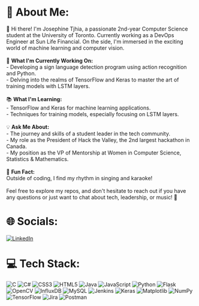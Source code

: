 # 💫 About Me:
👋 Hi there! I'm Josephine Tjhia, a passionate 2nd-year Computer Science student at the University of Toronto. Currently working as a DevOps Engineer at Sun Life Financial. On the side, I'm immersed in the exciting world of machine learning and computer vision.<br><br>🚀 **What I'm Currently Working On:**<br>- Developing a sign language detection program using action recognition and Python.<br>- Delving into the realms of TensorFlow and Keras to master the art of training models with LSTM layers.<br><br>📚 **What I'm Learning:**<br>- TensorFlow and Keras for machine learning applications.<br>- Techniques for training models, especially focusing on LSTM layers.<br><br>💡 **Ask Me About:**<br>- The journey and skills of a student leader in the tech community.<br>- My role as the President of Hack the Valley, the 2nd largest hackathon in Canada.<br>- My position as the VP of Mentorship at Women in Computer Science, Statistics & Mathematics.<br><br>🎤 **Fun Fact:**<br>Outside of coding, I find my rhythm in singing and karaoke!<br><br>Feel free to explore my repos, and don't hesitate to reach out if you have any questions or just want to chat about tech, leadership, or music! 🌟


# 🌐 Socials:
[![LinkedIn](https://img.shields.io/badge/LinkedIn-%230077B5.svg?logo=linkedin&logoColor=white)](https://linkedin.com/in/https://www.linkedin.com/in/josephine-tjhia/) 

# 💻 Tech Stack:
![C](https://img.shields.io/badge/c-%2300599C.svg?style=flat&logo=c&logoColor=white) ![C#](https://img.shields.io/badge/c%23-%23239120.svg?style=flat&logo=csharp&logoColor=white) ![CSS3](https://img.shields.io/badge/css3-%231572B6.svg?style=flat&logo=css3&logoColor=white) ![HTML5](https://img.shields.io/badge/html5-%23E34F26.svg?style=flat&logo=html5&logoColor=white) ![Java](https://img.shields.io/badge/java-%23ED8B00.svg?style=flat&logo=openjdk&logoColor=white) ![JavaScript](https://img.shields.io/badge/javascript-%23323330.svg?style=flat&logo=javascript&logoColor=%23F7DF1E) ![Python](https://img.shields.io/badge/python-3670A0?style=flat&logo=python&logoColor=ffdd54) ![Flask](https://img.shields.io/badge/flask-%23000.svg?style=flat&logo=flask&logoColor=white) ![OpenCV](https://img.shields.io/badge/opencv-%23white.svg?style=flat&logo=opencv&logoColor=white) ![InfluxDB](https://img.shields.io/badge/InfluxDB-22ADF6?style=flat&logo=InfluxDB&logoColor=white) ![MySQL](https://img.shields.io/badge/mysql-%2300000f.svg?style=flat&logo=mysql&logoColor=white) ![Jenkins](https://img.shields.io/badge/jenkins-%232C5263.svg?style=flat&logo=jenkins&logoColor=white) ![Keras](https://img.shields.io/badge/Keras-%23D00000.svg?style=flat&logo=Keras&logoColor=white) ![Matplotlib](https://img.shields.io/badge/Matplotlib-%23ffffff.svg?style=flat&logo=Matplotlib&logoColor=black) ![NumPy](https://img.shields.io/badge/numpy-%23013243.svg?style=flat&logo=numpy&logoColor=white) ![TensorFlow](https://img.shields.io/badge/TensorFlow-%23FF6F00.svg?style=flat&logo=TensorFlow&logoColor=white) ![Jira](https://img.shields.io/badge/jira-%230A0FFF.svg?style=flat&logo=jira&logoColor=white) ![Postman](https://img.shields.io/badge/Postman-FF6C37?style=flat&logo=postman&logoColor=white)

